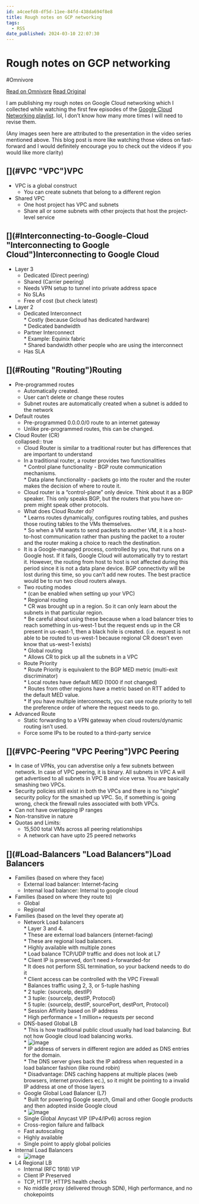 ```yaml
---
id: a4ceefd8-df5d-11ee-84fd-438da694f8e8
title: Rough notes on GCP networking
tags:
  - RSS
date_published: 2024-03-10 22:07:30
---
```


# Rough notes on GCP networking
#Omnivore

[Read on Omnivore](https://omnivore.app/me/rough-notes-on-gcp-networking-18e2bb6b689)
[Read Original](https://vishnubharathi.codes/blog/rough-notes-on-google-cloud-networking/)



I am publishing my rough notes on Google Cloud networking which I collected while watching the first few episodes of the [Google Cloud Networking playlist](https:&#x2F;&#x2F;www.youtube.com&#x2F;watch?v&#x3D;0hN-dyOV10c&amp;list&#x3D;PLDGXb-1k3XY1RaEfzp%5FnDSJMPP0iAQEtP). lol, I don’t know how many more times I will need to revise them.

(Any images seen here are attributed to the presentation in the video series mentioned above. This blog post is more like watching those videos on fast-forward and I would definitely encourage you to check out the videos if you would like more clarity)

## [](#VPC &quot;VPC&quot;)VPC

* VPC is a global construct  
   * You can create subnets that belong to a different region
* Shared VPC  
   * One host project has VPC and subnets  
   * Share all or some subnets with other projects that host the project-level service

## [](#Interconnecting-to-Google-Cloud &quot;Interconnecting to Google Cloud&quot;)Interconnecting to Google Cloud

* Layer 3  
   * Dedicated (Direct peering)  
   * Shared (Carrier peering)  
   * Needs VPN setup to tunnel into private address space  
   * No SLAs  
   * Free of cost (but check latest)
* Layer 2  
   * Dedicated Interconnect  
         * Costly (because Gcloud has dedicated hardware)  
         * Dedicated bandwidth  
   * Partner Interconnect  
         * Example: Equinix fabric  
         * Shared bandwidth other people who are using the interconnect  
   * Has SLA

## [](#Routing &quot;Routing&quot;)Routing

* Pre-programmed routes  
   * Automatically created.  
   * User can’t delete or change these routes  
   * Subnet routes are automatically created when a subnet is added to the network
* Default routes  
   * Pre-programmed 0.0.0.0&#x2F;0 route to an internet gateway  
   * Unlike pre-programmed routes, this can be changed.
* Cloud Router (CR)  
collapsed:: true  
   * Cloud Router is similar to a traditional router but has differences that are important to understand  
   * In a traditional router, a router provides two functionalities  
         * Control plane functionality - BGP route communication mechanisms.  
         * Data plane functionality - packets go into the router and the router makes the decision of where to route it.  
   * Cloud router is a “control-plane” only device. Think about it as a BGP speaker. This only speaks BGP, but the routers that you have on-prem might speak other protocols.  
   * What does Cloud Router do?  
         * Learns routes dynamically, configures routing tables, and pushes those routing tables to the VMs themselves.  
         * So when a VM wants to send packets to another VM, it is a host-to-host communication rather than pushing the packet to a router and the router making a choice to reach the destination.  
   * It is a Google-managed process, controlled by you, that runs on a Google host. If it fails, Google Cloud will automatically try to restart it. However, the routing from host to host is not affected during this period since it is not a data plane device. BGP connectivity will be lost during this time, so you can’t add new routes. The best practice would be to run two cloud routers always.  
   * Two routing modes  
         * (can be enabled when setting up your VPC)  
         * Regional routing  
                  * CR was brought up in a region. So it can only learn about the subnets in that particular region.  
                  * Be careful about using these because when a load balancer tries to reach something in us-west-1 but the request ends up in the CR present in us-east-1, then a black hole is created. (i.e. request is not able to be routed to us-west-1 because regional CR doesn’t even know that us-west-1 exists)  
         * Global routing  
                  * Allows CR to pick up all the subnets in a VPC  
   * Route Priority  
         * Route Priority is equivalent to the BGP MED metric (multi-exit discriminator)  
         * Local routes have default MED (1000 if not changed)  
         * Routes from other regions have a metric based on RTT added to the default MED value.  
         * If you have multiple interconnects, you can use route priority to tell the preference order of where the request needs to go.
* Advanced Route  
   * Static forwarding to a VPN gateway when cloud routers&#x2F;dynamic routing isn’t used.  
   * Force some IPs to be routed to a third-party service

## [](#VPC-Peering &quot;VPC Peering&quot;)VPC Peering

* In case of VPNs, you can adverstise only a few subnets between network. In case of VPC peering, it is binary. All subnets in VPC A will get advertised to all subnets in VPC B and vice versa. You are basically smashing two VPCs.
* Security policies still exist in both the VPCs and there is no “single” security policy for the smashed up VPC. So, if something is going wrong, check the firewall rules associated with both VPCs.
* Can not have overlapping IP ranges
* Non-transitive in nature
* Quotas and Limits:  
   * 15,500 total VMs across all peering relationships  
   * A network can have upto 25 peered networks

## [](#Load-Balancers &quot;Load Balancers&quot;)Load Balancers

* Families (based on where they face)  
   * External load balancer: Internet-facing  
   * Internal load balancer: Internal to google cloud
* Families (based on where they route to)  
   * Global  
   * Regional
* Families (based on the level they operate at)  
   * Network Load balancers  
         * Layer 3 and 4.  
         * These are external load balancers (internet-facing)  
         * These are regional load balancers.  
         * Highly available with multiple zones  
         * Load balance TCP&#x2F;UDP traffic and does not look at L7  
         * Client IP is preserved, don’t need x-forwarded-for  
         * It does not perform SSL termination, so your backend needs to do it  
         * Client access can be controlled with the VPC Firewall  
         * Balances traffic using 2, 3, or 5-tuple hashing  
                  * 2 tuple: {sourceIp, destIP}  
                  * 3 tuple: {sourceIp, destIP, Protocol}  
                  * 5 tuple: {sourceIp, destIP, sourcePort, destPort, Protocol}  
         * Session Affinity based on IP address  
         * High performance &#x3D; 1 million+ requests per second  
   * DNS-based Global LB  
         * This is how traditional public cloud usually had load balancing. But not how Google cloud load balancing works.  
         * ![image](https:&#x2F;&#x2F;proxy-prod.omnivore-image-cache.app&#x2F;0x0,s1lpV1Fhy2pVpT-JA7GxxbtikCiuXXUYrDWvu2ZliIa8&#x2F;https:&#x2F;&#x2F;github.com&#x2F;scriptnull&#x2F;vishnubharathi.codes&#x2F;assets&#x2F;4211715&#x2F;145bb23d-d996-4292-bf20-26cbfc880b2b)  
         * IP address of servers in different region are added as DNS entries for the domain.  
         * The DNS server gives back the IP address when requested in a load balancer fashion (like round robin)  
         * Disadvantage: DNS caching happens at multiple places (web browsers, internet providers ec.), so it might be pointing to a invalid IP address at one of those layers  
   * Google Global Load Balancer (L7)  
         * Built for powering Google search, Gmail and other Google products and then adopted inside Google cloud  
         * ![image](https:&#x2F;&#x2F;proxy-prod.omnivore-image-cache.app&#x2F;0x0,sIg6tPm319QN4OJryVD4YKUeozZr5hyjVbGz1tpNJWZY&#x2F;https:&#x2F;&#x2F;github.com&#x2F;scriptnull&#x2F;vishnubharathi.codes&#x2F;assets&#x2F;4211715&#x2F;0e178e1f-c9c9-472b-9506-f76385ae5870)  
   * Single Global Anycast VIP (IPv4&#x2F;IPv6) across region  
   * Cross-region failure and fallback  
   * Fast autoscaling  
   * Highly available  
   * Single point to apply global policies
* Internal Load Balancers  
   * ![image](https:&#x2F;&#x2F;proxy-prod.omnivore-image-cache.app&#x2F;0x0,s55SGQrPwnObJR4oJS8I-T0L0m_XCfmAyM4O45tcytBU&#x2F;https:&#x2F;&#x2F;github.com&#x2F;scriptnull&#x2F;vishnubharathi.codes&#x2F;assets&#x2F;4211715&#x2F;e918cf25-7f13-4697-8fb2-a8550125a5b0)
* L4 Regional LB  
   * Internal (RFC 1918) VIP  
   * Client IP Preserved  
   * TCP, HTTP, HTTPS health checks  
   * No middle proxy (delivered through SDN), High performance, and no chokepoints
